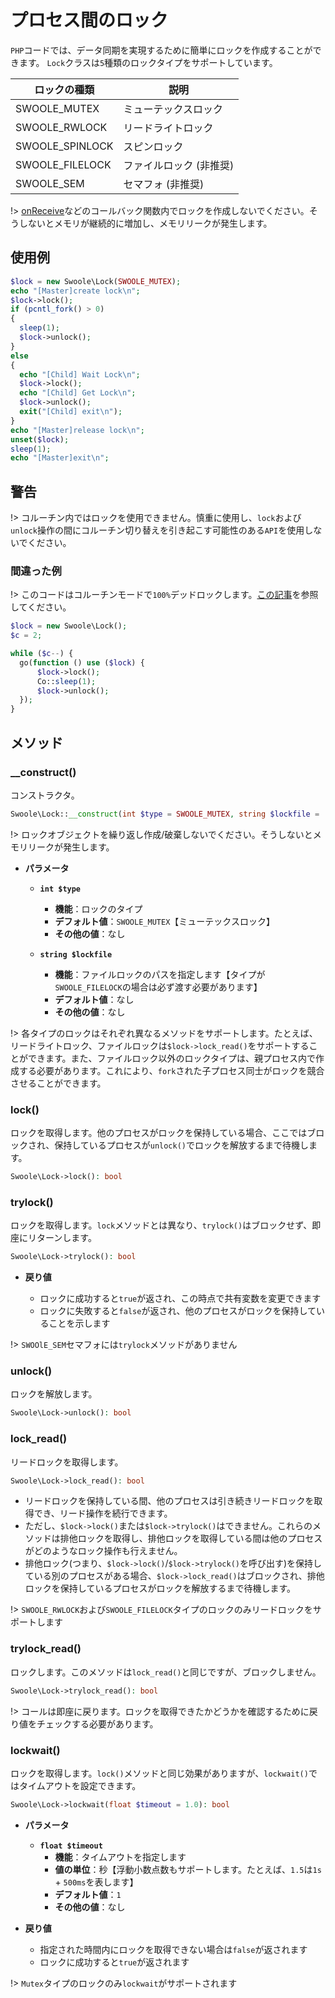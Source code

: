 # プロセス間のロック

`PHP`コードでは、データ同期を実現するために簡単にロックを作成することができます。 `Lock`クラスは`5`種類のロックタイプをサポートしています。

| ロックの種類 | 説明 |
| --- | --- |
| SWOOLE_MUTEX | ミューテックスロック |
| SWOOLE_RWLOCK | リードライトロック |
| SWOOLE_SPINLOCK | スピンロック |
| SWOOLE_FILELOCK | ファイルロック (非推奨) |
| SWOOLE_SEM | セマフォ (非推奨) |

!> [onReceive](/server/events?id=onreceive)などのコールバック関数内でロックを作成しないでください。そうしないとメモリが継続的に増加し、メモリリークが発生します。

## 使用例

```php
$lock = new Swoole\Lock(SWOOLE_MUTEX);
echo "[Master]create lock\n";
$lock->lock();
if (pcntl_fork() > 0)
{
  sleep(1);
  $lock->unlock();
} 
else
{
  echo "[Child] Wait Lock\n";
  $lock->lock();
  echo "[Child] Get Lock\n";
  $lock->unlock();
  exit("[Child] exit\n");
}
echo "[Master]release lock\n";
unset($lock);
sleep(1);
echo "[Master]exit\n";
```

## 警告

!> コルーチン内ではロックを使用できません。慎重に使用し、`lock`および`unlock`操作の間にコルーチン切り替えを引き起こす可能性のある`API`を使用しないでください。

### 間違った例

!> このコードはコルーチンモードで`100%`デッドロックします。[この記事](https://course.swoole-cloud.com/article/2)を参照してください。

```php
$lock = new Swoole\Lock();
$c = 2;

while ($c--) {
  go(function () use ($lock) {
      $lock->lock();
      Co::sleep(1);
      $lock->unlock();
  });
}
```

## メソッド

### __construct()

コンストラクタ。

```php
Swoole\Lock::__construct(int $type = SWOOLE_MUTEX, string $lockfile = '');
```

!> ロックオブジェクトを繰り返し作成/破棄しないでください。そうしないとメモリリークが発生します。

  * **パラメータ** 

    * **`int $type`**
      * **機能**：ロックのタイプ
      * **デフォルト値**：`SWOOLE_MUTEX`【ミューテックスロック】
      * **その他の値**：なし

    * **`string $lockfile`**
      * **機能**：ファイルロックのパスを指定します【タイプが`SWOOLE_FILELOCK`の場合は必ず渡す必要があります】
      * **デフォルト値**：なし
      * **その他の値**：なし

!> 各タイプのロックはそれぞれ異なるメソッドをサポートします。たとえば、リードライトロック、ファイルロックは`$lock->lock_read()`をサポートすることができます。また、ファイルロック以外のロックタイプは、親プロセス内で作成する必要があります。これにより、`fork`された子プロセス同士がロックを競合させることができます。

### lock()

ロックを取得します。他のプロセスがロックを保持している場合、ここではブロックされ、保持しているプロセスが`unlock()`でロックを解放するまで待機します。

```php
Swoole\Lock->lock(): bool
```

### trylock()

ロックを取得します。`lock`メソッドとは異なり、`trylock()`はブロックせず、即座にリターンします。

```php
Swoole\Lock->trylock(): bool
```

  * **戻り値**

    * ロックに成功すると`true`が返され、この時点で共有変数を変更できます
    * ロックに失敗すると`false`が返され、他のプロセスがロックを保持していることを示します

!> `SWOOlE_SEM`セマフォには`trylock`メソッドがありません

### unlock()

ロックを解放します。

```php
Swoole\Lock->unlock(): bool
```

### lock_read()

リードロックを取得します。

```php
Swoole\Lock->lock_read(): bool
```

* リードロックを保持している間、他のプロセスは引き続きリードロックを取得でき、リード操作を続行できます。
* ただし、`$lock->lock()`または`$lock->trylock()`はできません。これらのメソッドは排他ロックを取得し、排他ロックを取得している間は他のプロセスがどのようなロック操作も行えません。
* 排他ロック(つまり、`$lock->lock()`/`$lock->trylock()`を呼び出す)を保持している別のプロセスがある場合、`$lock->lock_read()`はブロックされ、排他ロックを保持しているプロセスがロックを解放するまで待機します。

!> `SWOOLE_RWLOCK`および`SWOOLE_FILELOCK`タイプのロックのみリードロックをサポートします

### trylock_read()

ロックします。このメソッドは`lock_read()`と同じですが、ブロックしません。

```php
Swoole\Lock->trylock_read(): bool
```

!> コールは即座に戻ります。ロックを取得できたかどうかを確認するために戻り値をチェックする必要があります。

### lockwait()

ロックを取得します。`lock()`メソッドと同じ効果がありますが、`lockwait()`ではタイムアウトを設定できます。

```php
Swoole\Lock->lockwait(float $timeout = 1.0): bool
```

  * **パラメータ** 

    * **`float $timeout`**
      * **機能**：タイムアウトを指定します
      * **値の単位**：秒【浮動小数点数もサポートします。たとえば、`1.5`は`1s` + `500ms`を表します】
      * **デフォルト値**：`1`
      * **その他の値**：なし

  * **戻り値**

    * 指定された時間内にロックを取得できない場合は`false`が返されます
    * ロックに成功すると`true`が返されます

!> `Mutex`タイプのロックのみ`lockwait`がサポートされます
